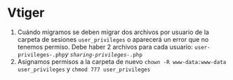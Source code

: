 # Vtiger

1. Cuándo migramos se deben migrar dos archivos por usuario de la carpeta de sesiones `user_privileges` o aparecerá un error que no tenemos permiso. Debe haber 2 archivos para cada usuario: `user-privileges-.php`_y `sharing-privileges-`_`.php`
2. Asignamos permisos a la carpeta de nuevo `chown -R www-data:www-data user_privileges` y `chmod 777 user_privileges`
